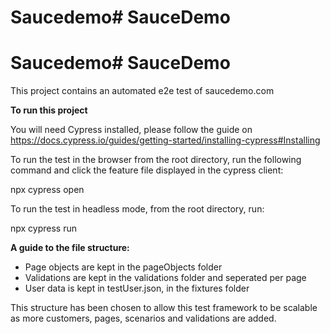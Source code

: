 # Saucedemo# SauceDemo

# Saucedemo# SauceDemo

This project contains an automated e2e test of saucedemo.com

**To run this project**

You will need Cypress installed, please follow the guide on https://docs.cypress.io/guides/getting-started/installing-cypress#Installing

To run the test in the browser from the root directory, run the following command and click the feature file displayed in the cypress client:

npx cypress open

To run the test in headless mode, from the root directory, run:

npx cypress run

**A guide to the file structure:**

- Page objects are kept in the pageObjects folder
- Validations are kept in the validations folder and seperated per page
- User data is kept in testUser.json, in the fixtures folder

This structure has been chosen to allow this test framework to be scalable as more customers, pages, scenarios and validations are added.

